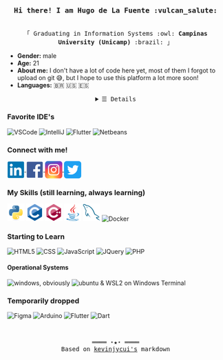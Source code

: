 <h3 align="center"><samp>Hi there! I am <b>Hugo de La Fuente</b> :vulcan_salute:</samp></h3>
<p align="center"><br>
  <samp>
    「 Graduating in Information Systems :owl: <b>Campinas University (Unicamp)</b> :brazil: 」<br>
  </samp>
</p>

* <b>Gender:</b> male
* <b>Age:</b> 21
* <b>About me:</b> I don't have a lot of code here yet, most of them I forgot to upload on git :sweat_smile:, but I hope to use this platform a lot more soon!
* <b>Languages:</b> 🇧🇷 🇺🇸 🇪🇸

<details align="center">
   <summary> <samp>&#9776; Details</samp></summary>
   <p align="center">
<!--
Para quando eu tiver repositórios de diferentes linguagens:
     <br>
      <a href="https://github.com/kevinjycui?tab=repositories" target="_blank"><img alt="Code" src="https://img.shields.io/badge/-code-000000?style=flat-square&logo=Plex&logoColor=white"></a>
      <a href="https://github.com/kevinjycui?tab=repositories&language=python" target="_blank"><img alt="Python" src="https://img.shields.io/badge/-Python-3572A5?style=flat-square&logo=Python&logoColor=white"></a>
      <a href="https://github.com/kevinjycui?tab=repositories&language=javascript" target="_blank"><img alt="Javascript" src="https://img.shields.io/badge/-Javascript-f1e05a?style=flat-square&logo=Javascript&logoColor=white"></a>
      <a href="https://github.com/kevinjycui?tab=repositories&language=c%2B%2B" target="_blank"><img alt="C++" src="https://img.shields.io/badge/-C%2B%2B-f34b7d?style=flat-square&logo=C%2B%2B&logoColor=white"></a>
      <a href="https://github.com/kevinjycui?tab=repositories&language=go" target="_blank"><img alt="Go" src="https://img.shields.io/badge/-Go-375eab?style=flat-square&logo=Go&logoColor=white"></a>
      <a href="https://github.com/kevinjycui?tab=repositories&language=java" target="_blank"><img alt="Java" src="https://img.shields.io/badge/-Java-b07219?style=flat-square&logo=Java&logoColor=white"></a>
      <a href="https://github.com/kevinjycui?tab=repositories&language=html" target="_blank"><img alt="HTML" src="https://img.shields.io/badge/-HTML-E34F26?style=flat-square&logo=HTML5&logoColor=white"></a>
  <br>
-->    
  <img src="https://github-readme-stats.vercel.app/api?username=Hugo-Fuente&show_icons=true&hide_border=true&hide=issues&title_color=5391FE&icon_color=000000&text_color=555"></img><br>
    Check out my Resumé<br>
     <a href="https://github.com/Hugo-Fuente?tab=followers" target="_blank"><img alt="Updates" src="https://img.shields.io/badge/--000000?style=flat-square&logo=RSS&logoColor=white"></a>
     <a href="https://github.com/kevinjycui" target="_blank"><img alt="Hugo-Fuente" src="https://badges.pufler.dev/visits/Hugo-Fuente/Hugo-Fuente?logo=GitHub&label=visits&color=success&logoColor=white&style=flat-square"/></a>
     <a href="https://github.com/Hugo-Fuente/Hugo-Fuente" target="_blank"><img alt="GiHub hits" src="https://img.shields.io/github/last-commit/Hugo-Fuente/Hugo-Fuente?label=profile%20updated&style=flat-square"></a>
  <p align="center">
    Designed by <a href="https://github.com/anuraghazra">Anurag Hazra</a>
  </p>
  </samp>
  </p>
</details>

### Favorite IDE's
<img src="https://cdn.jsdelivr.net/gh/devicons/devicon/icons/vscode/vscode-original.svg" alt="VSCode" width="40" heigh="30" style="max-width:100%;"></img>
<img src="https://cdn.jsdelivr.net/gh/devicons/devicon/icons/intellij/intellij-original.svg" alt="IntelliJ" width="40" heigh="30" style="max-width:100%;"></img>
<img src="https://cdn.jsdelivr.net/gh/devicons/devicon/icons/flutter/flutter-original.svg" alt="Flutter" width="40" heigh="30" style="max-width:100%;"></img>
<img src="https://upload.wikimedia.org/wikipedia/commons/9/98/Apache_NetBeans_Logo.svg" alt="Netbeans" width="40" heigh="30" style="max-width:100%;"></img>


### Connect with me!
<a href="https://www.linkedin.com/in/hugo-fuente/" target="_blank">
<img align="center" alt="hugo-linkedin" heigh="30" width="40" src="https://raw.githubusercontent.com/devicons/devicon/master/icons/linkedin/linkedin-original.svg" style=max-width:100%;"> 
</a>
<a href="https://www.facebook.com/hugomesfuente/" target="_blank">
<img align="center" alt="hugo-facebook" heigh="30" width="40" src="https://raw.githubusercontent.com/devicons/devicon/master/icons/facebook/facebook-original.svg" style=max-width:100%;"> 
</a>
<a href="https://www.instagram.com/hugomesfuente/" target="_blank">
<img align="center" alt="hugo-instagram" heigh="30" width="40" src="https://raw.githubusercontent.com/edent/SuperTinyIcons/bed6907f8e4f5cb5bb21299b9070f4d7c51098c0/images/svg/instagram.svg" style=max-width:100%;"> 
</a>
<a href="https://twitter.com/Zamiel_Payne" target="_blank">
<img align="center" alt="hugo-twitter" heigh="30" width="40" src="https://raw.githubusercontent.com/edent/SuperTinyIcons/bed6907f8e4f5cb5bb21299b9070f4d7c51098c0/images/svg/twitter.svg" style=max-width:100%;"> 
</a>

### My Skills (still learning, always learning)
<img src="https://raw.githubusercontent.com/devicons/devicon/master/icons/python/python-original.svg" alt="python" width="40" heigh="30" style="max-width:100%;"></img>
<img src="https://raw.githubusercontent.com/devicons/devicon/master/icons/c/c-original.svg" alt="c" width="40" heigh="30" style="max-width:100%;"></img>
<img src="https://raw.githubusercontent.com/devicons/devicon/master/icons/cplusplus/cplusplus-original.svg" alt="c++" width="40" heigh="30" style="max-width:100%;"></img>
<img src="https://raw.githubusercontent.com/devicons/devicon/master/icons/java/java-original.svg" alt="java" width="40" heigh="30" style="max-width:100%;"></img>
<img src="https://raw.githubusercontent.com/devicons/devicon/master/icons/mysql/mysql-original.svg" alt="mysql" width="40" heigh="30" style="max-width:100%;"></img>
<img src="https://cdn.jsdelivr.net/gh/devicons/devicon/icons/docker/docker-plain.svg" alt="Docker" width="40" heigh="30" style="max-width:100%;"></img>

### Starting to Learn
<img src="https://cdn.jsdelivr.net/gh/devicons/devicon/icons/html5/html5-plain-wordmark.svg" alt="HTML5" width="40" heigh="30" style="max-width:100%;"></img>
<img src="https://cdn.jsdelivr.net/gh/devicons/devicon/icons/css3/css3-plain-wordmark.svg" alt="CSS" width="40" heigh="30" style="max-width:100%;"></img>
<img src="https://cdn.jsdelivr.net/gh/devicons/devicon/icons/javascript/javascript-plain.svg" alt="JavaScript" width="40" heigh="30" style="max-width:100%;"></img>
<img src="https://cdn.jsdelivr.net/gh/devicons/devicon/icons/jquery/jquery-plain-wordmark.svg" alt="JQuery" width="40" heigh="30" style="max-width:100%;"></img>
<img src="https://cdn.jsdelivr.net/gh/devicons/devicon/icons/php/php-plain.svg" alt="PHP" width="40" heigh="30" style="max-width:100%;"></img>

#### Operational Systems
<img src="https://cdn.jsdelivr.net/gh/devicons/devicon/icons/windows8/windows8-original.svg" alt="windows, obviously" width="40" heigh="30" style="max-width:100%;"></img>
<img src="https://cdn.jsdelivr.net/gh/devicons/devicon/icons/ubuntu/ubuntu-plain.svg" alt="ubuntu" width="40" heigh="30" style="max-width:100%;"></img>
& WSL2 on Windows Terminal

### Temporarily dropped
<img src="https://cdn.jsdelivr.net/gh/devicons/devicon/icons/figma/figma-original.svg" alt="Figma" width="40" heigh="30" style="max-width:100%;"></img>
<img src="https://cdn.jsdelivr.net/gh/devicons/devicon/icons/arduino/arduino-original.svg" alt="Arduino" width="40" heigh="30" style="max-width:100%;"></img>
<img src="https://cdn.jsdelivr.net/gh/devicons/devicon/icons/flutter/flutter-original.svg" alt="Flutter" width="40" heigh="30" style="max-width:100%;"></img>
<img src="https://cdn.jsdelivr.net/gh/devicons/devicon/icons/dart/dart-original.svg" alt="Dart" width="40" heigh="30" style="max-width:100%;"></img>

<br>
<samp>
  <p align="center">
    ════ ⋆★⋆ ════<br>
    Based on <a href="https://github.com/kevinjycui/kevinjycui">kevinjycui's</a> markdown
  </p>
</samp>

<!--
**Hugo-Fuente/Hugo-Fuente** is a ✨ _special_ ✨ repository because its `README.md` (this file) appears on your GitHub profile.

Here are some ideas to get you started:

- 🔭 I’m currently working on ...
- 🌱 I’m currently learning ...
- 👯 I’m looking to collaborate on ...
- 🤔 I’m looking for help with ...
- 💬 Ask me about ...
- 📫 How to reach me: ...
- 😄 Pronouns: ...
- ⚡ Fun fact: ...
-->
 
        
        
        
        
        
      
